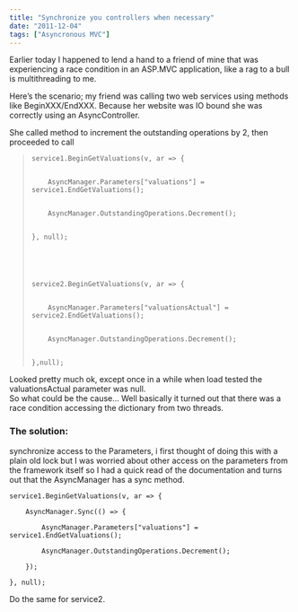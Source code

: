 ```yaml
---
title: "Synchronize you controllers when necessary"
date: "2011-12-04"
tags: ["Asyncronous MVC"]
---
```


Earlier today I happened to lend a hand to a friend of mine that was experiencing a race condition in an ASP.MVC application, like a rag to a bull is multithreading to me.

Here’s the scenario; my friend was calling two web services using methods like BeginXXX/EndXXX. Because her website was IO bound she was correctly using an AsyncController.

She called method to increment the outstanding operations by 2, then proceeded to call

> 
>     service1.BeginGetValuations(v, ar => {
>     
>     
>         AsyncManager.Parameters["valuations"] = service1.EndGetValuations();
>     
>     
>         AsyncManager.OutstandingOperations.Decrement();
>     
>     
>     }, null);
>     
>     
>         
>     
>     
>     service2.BeginGetValuations(v, ar => {
>     
>     
>         AsyncManager.Parameters["valuationsActual"] = service2.EndGetValuations();
>     
>     
>         AsyncManager.OutstandingOperations.Decrement();
>     
>     
>     },null);

Looked pretty much ok, except once in a while when load tested the valuationsActual parameter was null.   
So what could be the cause… Well basically it turned out that there was a race condition accessing the dictionary from two threads.

### The solution:

synchronize access to the Parameters, i first thought of doing this with a plain old lock but I was worried about other access on the parameters from the framework itself so I had a quick read of the documentation and turns out that the AsyncManager has a sync method.

    service1.BeginGetValuations(v, ar => {

        AsyncManager.Sync(() => {

            AsyncManager.Parameters["valuations"] = service1.EndGetValuations();

            AsyncManager.OutstandingOperations.Decrement();

        });

    }, null);

Do the same for service2.
